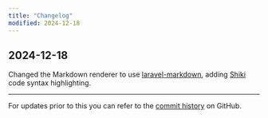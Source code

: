 ```yaml
---
title: "Changelog"
modified: 2024-12-18
---
```


## 2024-12-18

Changed the Markdown renderer to use [laravel-markdown](https://spatie.be/docs/laravel-markdown), adding [Shiki](https://github.com/shikijs/shiki) code syntax highlighting.

---

For updates prior to this you can refer to the [commit history](https://github.com/theprivateer/blog/commits/main/) on GitHub.
